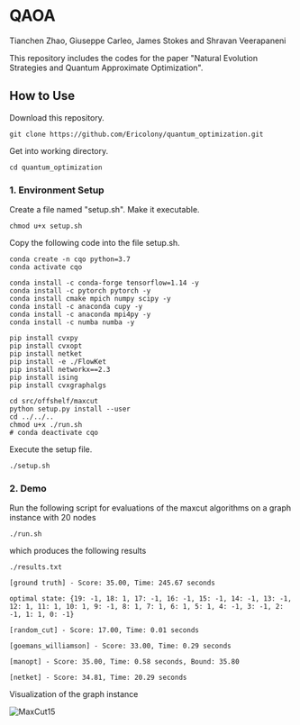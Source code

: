 # QAOA #

Tianchen Zhao, Giuseppe Carleo, James Stokes and Shravan Veerapaneni

This repository includes the codes for the paper "Natural Evolution Strategies and Quantum Approximate Optimization".

## How to Use ##

Download this repository.
```
git clone https://github.com/Ericolony/quantum_optimization.git
```

Get into working directory.
```
cd quantum_optimization
```


### 1. Environment Setup ###
Create a file named "setup.sh". Make it executable.
```
chmod u+x setup.sh
```

Copy the following code into the file setup.sh.
```
conda create -n cqo python=3.7
conda activate cqo

conda install -c conda-forge tensorflow=1.14 -y
conda install -c pytorch pytorch -y
conda install cmake mpich numpy scipy -y
conda install -c anaconda cupy -y
conda install -c anaconda mpi4py -y
conda install -c numba numba -y

pip install cvxpy
pip install cvxopt
pip install netket
pip install -e ./FlowKet
pip install networkx==2.3
pip install ising
pip install cvxgraphalgs

cd src/offshelf/maxcut
python setup.py install --user
cd ../../..
chmod u+x ./run.sh
# conda deactivate cqo
```
Execute the setup file.
```
./setup.sh
```


### 2. Demo ###

Run the following script for evaluations of the maxcut algorithms on a graph instance with 20 nodes

```
./run.sh
```

which produces the following results 
```
./results.txt

[ground truth] - Score: 35.00, Time: 245.67 seconds

optimal state: {19: -1, 18: 1, 17: -1, 16: -1, 15: -1, 14: -1, 13: -1, 12: 1, 11: 1, 10: 1, 9: -1, 8: 1, 7: 1, 6: 1, 5: 1, 4: -1, 3: -1, 2: -1, 1: 1, 0: -1}

[random_cut] - Score: 17.00, Time: 0.01 seconds

[goemans_williamson] - Score: 33.00, Time: 0.29 seconds

[manopt] - Score: 35.00, Time: 0.58 seconds, Bound: 35.80

[netket] - Score: 34.81, Time: 20.29 seconds
```

Visualization of the graph instance

![MaxCut15](https://github.com/Ericolony/quantum_optimization/blob/master/data/maxcut/graph20.png)


